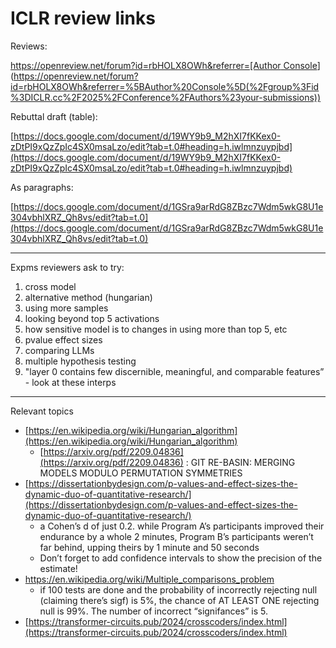 # ICLR review links

Reviews:

[https://openreview.net/forum?id=rbHOLX8OWh&referrer=[Author Console](%2Fgroup%3Fid%3DICLR.cc%2F2025%2FConference%2FAuthors%23your-submissions)](https://openreview.net/forum?id=rbHOLX8OWh&referrer=%5BAuthor%20Console%5D(%2Fgroup%3Fid%3DICLR.cc%2F2025%2FConference%2FAuthors%23your-submissions))

Rebuttal draft (table):

[https://docs.google.com/document/d/19WY9b9_M2hXI7fKKex0-zDtPI9xQzZpIc4SX0msaLzo/edit?tab=t.0#heading=h.iwlmnzuypjbd](https://docs.google.com/document/d/19WY9b9_M2hXI7fKKex0-zDtPI9xQzZpIc4SX0msaLzo/edit?tab=t.0#heading=h.iwlmnzuypjbd)

As paragraphs:

[https://docs.google.com/document/d/1GSra9arRdG8ZBzc7Wdm5wkG8U1e304vbhlXRZ_Qh8vs/edit?tab=t.0](https://docs.google.com/document/d/1GSra9arRdG8ZBzc7Wdm5wkG8U1e304vbhlXRZ_Qh8vs/edit?tab=t.0)

---

Expms reviewers ask to try:

1. cross model
2. alternative method (hungarian)
3. using more samples
4. looking beyond top 5 activations
5. how sensitive model is to changes in using more than top 5, etc
6. pvalue effect sizes
7. comparing LLMs
8. multiple hypothesis testing
9. "layer 0 contains few discernible, meaningful, and comparable features” - look at these interps

---

Relevant topics

- [https://en.wikipedia.org/wiki/Hungarian_algorithm](https://en.wikipedia.org/wiki/Hungarian_algorithm)
    - [https://arxiv.org/pdf/2209.04836](https://arxiv.org/pdf/2209.04836) : GIT RE-BASIN: MERGING MODELS MODULO PERMUTATION SYMMETRIES
- [https://dissertationbydesign.com/p-values-and-effect-sizes-the-dynamic-duo-of-quantitative-research/](https://dissertationbydesign.com/p-values-and-effect-sizes-the-dynamic-duo-of-quantitative-research/)
    - a Cohen’s d of just 0.2. while Program A’s participants improved their endurance by a whole 2 minutes, Program B’s participants weren’t far behind, upping theirs by 1 minute and 50 seconds
    - Don’t forget to add confidence intervals to show the precision of the estimate!
- https://en.wikipedia.org/wiki/Multiple_comparisons_problem
    - if 100 tests are done and the probability of incorrectly rejecting null (claiming there’s sigf) is 5%, the chance of AT LEAST ONE rejecting null is 99%. The number of incorrect “signifances” is 5.
- [https://transformer-circuits.pub/2024/crosscoders/index.html](https://transformer-circuits.pub/2024/crosscoders/index.html)